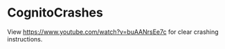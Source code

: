 # CognitoCrashes

View https://www.youtube.com/watch?v=buAANrsEe7c for clear crashing instructions.
